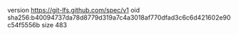 version https://git-lfs.github.com/spec/v1
oid sha256:b40094737da78d8779d319a7c4a3018af770dfad3c6c6d421602e90c54f5556b
size 483

